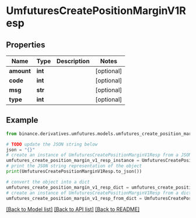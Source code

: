 # UmfuturesCreatePositionMarginV1Resp


## Properties

Name | Type | Description | Notes
------------ | ------------- | ------------- | -------------
**amount** | **int** |  | [optional] 
**code** | **int** |  | [optional] 
**msg** | **str** |  | [optional] 
**type** | **int** |  | [optional] 

## Example

```python
from binance.derivatives.umfutures.models.umfutures_create_position_margin_v1_resp import UmfuturesCreatePositionMarginV1Resp

# TODO update the JSON string below
json = "{}"
# create an instance of UmfuturesCreatePositionMarginV1Resp from a JSON string
umfutures_create_position_margin_v1_resp_instance = UmfuturesCreatePositionMarginV1Resp.from_json(json)
# print the JSON string representation of the object
print(UmfuturesCreatePositionMarginV1Resp.to_json())

# convert the object into a dict
umfutures_create_position_margin_v1_resp_dict = umfutures_create_position_margin_v1_resp_instance.to_dict()
# create an instance of UmfuturesCreatePositionMarginV1Resp from a dict
umfutures_create_position_margin_v1_resp_from_dict = UmfuturesCreatePositionMarginV1Resp.from_dict(umfutures_create_position_margin_v1_resp_dict)
```
[[Back to Model list]](../README.md#documentation-for-models) [[Back to API list]](../README.md#documentation-for-api-endpoints) [[Back to README]](../README.md)


